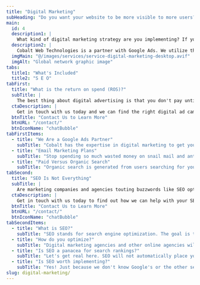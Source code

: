 ```yaml
---
title: "Digital Marketing"
subHeading: "Do you want your website to be more visible to more users?"
main:
  id: 4
  description1: |
    What kind of digital marketing strategy are you implementing? If you don't have one, you may be losing out on valuable business and customers. No matter what your website is about, you can leverage digital marketing to gain more business.
  description2: |
    Cobalt Web Technologies is a partner with Google Ads. We utilize their expertise and global platform to deliver tailored and targeted ads to your customers. Whether you are selling goods or services, we can create an ad campaign to fit any budget.
  imgMain: "@/images/services/service-digital-marketing-desktop.avif"
  imgAlt: "Global network graphic image"
tabs:
  title1: "What's Included"
  title2: "S E O"
tabFirst:
  title: "What is the return on spend (ROS)?"
  subTitle: |
    The best thing about digital advertising is that you don't pay until a customer clicks on your ad or you have a conversion (i.e. purchase a product, signup for a service, call your phone number link). Unlike legacy advertising platforms where you pay to blanket display your ad and hope you receive enough impressions to get a lead, such as radio or print, digital advertising is highly targeted with very high conversion rates. This means more sales, higher revenue, and more new customers for you. 
  ctaDescription: |
    Get in touch with us today and we can find the right digital ad campaign solution for you.
  btnTitle: "Contact Us to Learn More"
  btnURL: "/contact/"
  btnIconName: "chatBubble"
tabFirstItems:
  - title: "We Are a Google Ads Partner"
    subTitle: "Cobalt has the expertise in digital marketing to get your website and its products and services visible to the world so you can earn more leads and sales. Our partnership with Google Ads allows us to leverage their global platform to reach as many people as possible for you. Google Ads can target your customers from any select demographic to a particular ZIP code to keywords and any combination in between. Campaigns can be scheduled to run on certain days and times of the week. Costs are kept in check by setting a budget that works for you."
  - title: "Email Marketing Plans"
    subTitle: "Stop spending so much wasted money on snail mail and antiquated advertising. Email campaigns are a cost effective and highly targeted means of marketing to your customer base. Grow your brand, drive revenue, and engage with your customers with our managed email marketing services."
  - title: "Paid Versus Organic Search"
    subTitle: "Organic search is generated from users searching for your website, content, or product directly in the search engine. This is where SEO has the most effect along with how popular your content is. Of course, one method to increase your rankings is to implement a paid search campaign. Using a digital ad campaign you can target your audience directly through their search inputs, demographics, and so many other targeting methods. Cobalt can help you with both SEO and digital ad campaigns."
tabSecond:
  title: "SEO Is Not Everything"
  subTitle: |
    Are marketing companies and agencies touting buzzwords like SEO optimization, conversions, rankings, and ROI? Sometimes these agencies have the right idea and certainly can sell you promises of ranking higher in search results. SEO is more than a simple strategy to have. It starts with the optimization of your website and most agencies don't understand how the underlying technology works. At Cobalt, we do and can help with optimizing your website for best results in search rankings.  
  ctaDescription: |
    Get in touch with us today to find out how we can help with your SEO strategy.
  btnTitle: "Contact Us to Learn More"
  btnURL: "/contact/"
  btnIconName: "chatBubble"
tabSecondItems:
  - title: "What is SEO?"
    subTitle: "SEO stands for search engine optimization. The goal is to improve rankings in search results through optimizations of your website's code, readability, accessibility, and a multitude of other factors. The higher your website is ranked in search results the more likely you acquire new customers. SEO is very important to your online digital marketing strategy especially if you are looking to attract new clients or customers. SEO all starts with the optimization part of your website and that is how we can help you."
  - title: "How do you optimize?"
    subTitle: "Digital marketing agencies and other online agencies will sell you SEO as a standalone service. They rake in money without having done any work or understanding how search engines parse HTML from a website to generate search results. These agencies will sell you a gimmick and the promise of high search rankings and don't understand the basics of how the web works. Cobalt Web Technologies builds websites and understands the principles of how the web works. We can build your new website from the ground up with SEO already implemented from the beginning. We can also evaluate your current website and make recommendations of how to increase your search rankings with an SEO strategy."
  - title: "Is SEO a panacea for search rankings?"
    subTitle: "Let's get real here. SEO will not automatically place your website to #1 ranked on a search engine result. There are many variables involved here. Search rankings can't be cheated to the top, even if a digital marketing agency touts that to the contrary. Google and other search companies don't disclose how their search algorithms work and this means we can't somehow magically make a website appear at the top of a search."
  - title: "Is SEO worth implementing?"
    subTitle: "Yes! Just because we don't know Google's or the other search engine's magic sauce does not mean you should not implement SEO in your website. It's all about getting your content and website visible to as many people as possible. It starts with knowing your audience and who you are targeting along with the content on your website. Get in touch with us today to let us help you with your SEO strategy and digital marketing opportunities as well."
slug: digital-marketing/
---
```


